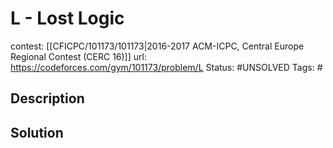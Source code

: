 # L - Lost Logic

contest: [[CFICPC/101173/101173|2016-2017 ACM-ICPC, Central Europe Regional Contest (CERC 16)]]
url: https://codeforces.com/gym/101173/problem/L
Status: #UNSOLVED
Tags: #

## Description

## Solution

